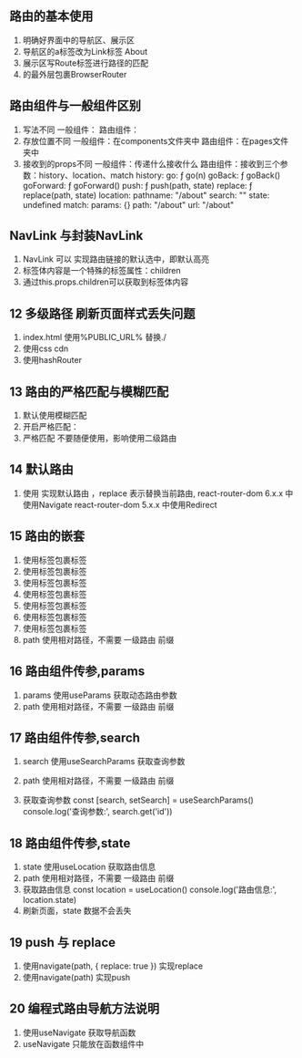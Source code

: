 ## 路由的基本使用

  1. 明确好界面中的导航区、展示区
  2. 导航区的a标签改为Link标签
    <Link to="/about">About</Link>
  3. 展示区写Route标签进行路径的匹配
    <Route path="/about" component={About}/>
  4. <App>的最外层包裹BrowserRouter

## 路由组件与一般组件区别
  1. 写法不同
   一般组件：<Demo/>
   路由组件：<Route path="/demo" component={Demo}/>
  2. 存放位置不同
   一般组件：在components文件夹中
   路由组件：在pages文件夹中
  3. 接收到的props不同
   一般组件：传递什么接收什么
   路由组件：接收到三个参数：history、location、match
        history:
          go: ƒ go(n)
          goBack: ƒ goBack()
          goForward: ƒ goForward()
          push: ƒ push(path, state)
          replace: ƒ replace(path, state)
        location:
          pathname: "/about"
          search: ""
          state: undefined
        match:
          params: {}
          path: "/about"
          url: "/about"
        
## NavLink 与封装NavLink
  1. NavLink 可以 实现路由链接的默认选中，即默认高亮
  2. 标签体内容是一个特殊的标签属性：children
  3. 通过this.props.children可以获取到标签体内容


## 12 多级路径 刷新页面样式丢失问题
  1. index.html 使用%PUBLIC_URL% 替换./
  2. 使用css cdn
  3. 使用hashRouter

## 13 路由的严格匹配与模糊匹配
  1. 默认使用模糊匹配
  2. 开启严格匹配：<Route exact={true} path="/home" component={Home}/>
  3. 严格匹配 不要随便使用，影响使用二级路由

## 14 默认路由
  1. 使用<Navigate to="/prefix/about" replace /> 实现默认路由 ，replace 表示替换当前路由, 
  react-router-dom 6.x.x 中使用Navigate
  react-router-dom 5.x.x 中使用Redirect

## 15 路由的嵌套
  1. 使用<Route>标签包裹<Route>标签
  2. 使用<Routes>标签包裹<Route>标签
  3. 使用<Navigate>标签包裹<Route>标签
  4. 使用<Link>标签包裹<Link>标签
  5. 使用<NavLink>标签包裹<NavLink>标签
  6. 使用<Switch>标签包裹<Route>标签
  7. 使用<Redirect>标签包裹<Route>标签
  8. path 使用相对路径，不需要 一级路由 前缀

## 16 路由组件传参,params
  1. params 使用useParams 获取动态路由参数
  2. path 使用相对路径，不需要 一级路由 前缀
  

## 17 路由组件传参,search
  1. search 使用useSearchParams 获取查询参数

  2. path 使用相对路径，不需要 一级路由 前缀
  3. 获取查询参数
    const [search, setSearch] = useSearchParams()
    console.log('查询参数:', search.get('id'))

## 18 路由组件传参,state
  1. state 使用useLocation 获取路由信息
  2. path 使用相对路径，不需要 一级路由 前缀
  3. 获取路由信息
    const location = useLocation()
    console.log('路由信息:', location.state)
  4. 刷新页面，state 数据不会丢失

## 19 push 与 replace
  1. 使用navigate(path, { replace: true }) 实现replace
  2. 使用navigate(path) 实现push

## 20 编程式路由导航方法说明
  1. 使用useNavigate 获取导航函数
  2. useNavigate 只能放在函数组件中
  


